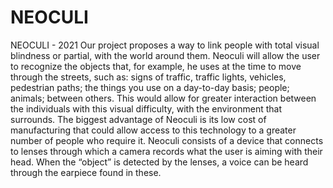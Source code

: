 # NEOCULI
NEOCULI - 2021
Our project proposes a way to link people with total visual blindness or
partial, with the world around them. Neoculi will allow the
user to recognize the objects that, for example, he uses at the
time to move through the streets, such as: signs of
traffic, traffic lights, vehicles, pedestrian paths; the
things you use on a day-to-day basis; people; animals; between
others. This would allow for greater interaction between the
individuals with this visual difficulty, with the environment that
surrounds.
The biggest advantage of Neoculi is its low cost of
manufacturing that could allow access to this technology to a greater number of
people who require it.
Neoculi consists of a device that connects to lenses through which a camera
records what the user is aiming with their head. When the “object” is detected by the lenses,
a voice can be heard through the earpiece found in these.
